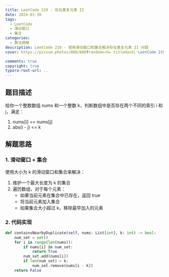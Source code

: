 ```yaml
---
title: LeetCode 219 - 存在重复元素 II
date: 2024-01-30
tags: 
  - LeetCode
  - 滑动窗口
  - 集合
categories:
  - 算法题解
description: LeetCode 219 - 使用滑动窗口和集合解决存在重复元素 II 问题
cover: https://picsum.photos/800/600?random=<%= titleHash('LeetCode 219 - 存在重复元素 II') %>

comments: true
copyright: true
typora-root-url: ..
---
```


## 题目描述

给你一个整数数组 nums 和一个整数 k，判断数组中是否存在两个不同的索引 i 和 j，满足：
1. nums[i] == nums[j]
2. abs(i - j) <= k

## 解题思路

### 1. 滑动窗口 + 集合
使用大小为 k 的滑动窗口和集合来解决：
1. 维护一个最大长度为 k 的集合
2. 遍历数组，对于每个元素：
   - 如果当前元素在集合中已存在，返回 true
   - 将当前元素加入集合
   - 如果集合大小超过 k，移除最早加入的元素

### 2. 代码实现

```python
def containsNearbyDuplicate(self, nums: List[int], k: int) -> bool:
    num_set = set()
    for i in range(len(nums)):
        if nums[i] in num_set:
            return True
        num_set.add(nums[i])
        if len(num_set) > k:
            num_set.remove(nums[i - k])
    return False
```

<!-- 给你一个整数数组 nums 。如果任一值在数组中出现 至少两次 ，返回 true ；如果数组中每个元素互不相同，返回 false 。
 

示例 1：

输入：nums = [1,2,3,1]

输出：true

解释：

元素 1 在下标 0 和 3 出现。

示例 2：

输入：nums = [1,2,3,4]

输出：false

解释：

所有元素都不同。

示例 3：

输入：nums = [1,1,1,3,3,4,3,2,4,2]

输出：true

 

提示：

1 <= nums.length <= 105
-109 <= nums[i] <= 109

```python
def containsDuplicate(self, nums: List[int]) -> bool:
    return len(nums) != len(set(nums))
```
